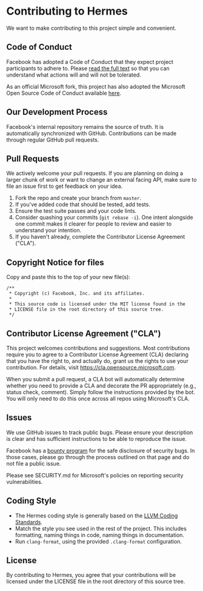 # Contributing to Hermes
We want to make contributing to this project simple and convenient.

## Code of Conduct
Facebook has adopted a Code of Conduct that they expect project participants to
adhere to. Please [read the full text](https://code.fb.com/codeofconduct/) so
that you can understand what actions will and will not be tolerated.

As an official Microsoft fork, this project has also adopted the Microsoft Open
Source Code of Conduct available
[here](https://opensource.microsoft.com/codeofconduct/).

## Our Development Process
Facebook's internal repository remains the source of truth. It is
automatically synchronized with GitHub. Contributions can be made through
regular GitHub pull requests.

## Pull Requests
We actively welcome your pull requests. If you are planning on doing a larger
chunk of work or want to change an external facing API, make sure to file an
issue first to get feedback on your idea.

1. Fork the repo and create your branch from `master`.
2. If you've added code that should be tested, add tests.
3. Ensure the test suite passes and your code lints.
4. Consider quashing your commits (`git rebase -i`). One intent alongside one
   commit makes it clearer for people to review and easier to understand your
   intention.
5. If you haven't already, complete the Contributor License Agreement ("CLA").

## Copyright Notice for files
Copy and paste this to the top of your new file(s):

```
/**
 * Copyright (c) Facebook, Inc. and its affiliates.
 *
 * This source code is licensed under the MIT license found in the
 * LICENSE file in the root directory of this source tree.
 */
```

## Contributor License Agreement ("CLA")
This project welcomes contributions and suggestions.  Most contributions require
you to agree to a Contributor License Agreement (CLA) declaring that you have
the right to, and actually do, grant us the rights to use your contribution. For
details, visit https://cla.opensource.microsoft.com.

When you submit a pull request, a CLA bot will automatically determine whether
you need to provide a CLA and decorate the PR appropriately (e.g., status check,
comment). Simply follow the instructions provided by the bot. You will only need
to do this once across all repos using Microsoft's CLA.

## Issues
We use GitHub issues to track public bugs. Please ensure your description is
clear and has sufficient instructions to be able to reproduce the issue.

Facebook has a [bounty program](https://www.facebook.com/whitehat/) for the
safe disclosure of security bugs. In those cases, please go through the process
outlined on that page and do not file a public issue.

Please see SECURITY.md for Microsoft's policies on reporting security
vulnerabilities.

## Coding Style
* The Hermes coding style is generally based on the
  [LLVM Coding Standards](https://llvm.org/docs/CodingStandards.html).
* Match the style you see used in the rest of the project. This includes
  formatting, naming things in code, naming things in documentation.
* Run `clang-format`, using the provided `.clang-format` configuration.

## License
By contributing to Hermes, you agree that your contributions will be licensed
under the LICENSE file in the root directory of this source tree.
